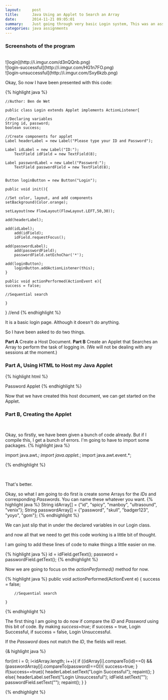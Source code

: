 ```yaml
---
layout:     post
title:      Java Using an Applet to Search an Array
date:       2014-11-21 09:05:01
summary:    Just going through very basic Login system, This was an assignment given to me a few days ago, I decided to blog it up because it is a great way to keep a tab on what I am doing at the moment.
categories: java assignments
---
```


### Screenshots of the program 
<br>
![login](http://i.imgur.com/d3nQQnb.png)<br>
![login-successful](http://i.imgur.com/HG1n7FO.png)<br>
![login-unsuccessful](http://i.imgur.com/Sxy6kzb.png)<br>

Okay, So now I have been presented with this code:


{% highlight java %}
	
	//Author: Ben de Wet
	
	public class Login extends Applet implements ActionListener{

	//Declaring variables
	String id, password;
	boolean success;

	//Create components for applet
	Label headerLabel = new Label("Please type your ID and Password");

	Label idLabel = new Label("ID:");
		TextField idField = new TextField(8);

	Label passwordLabel = new Label("Password:");
		TextField passwordField = new TextField(8);


	Button loginButton = new Button("Login");

	public void init(){
	
	//Set color, layout, and add components
	setBackground(Color.orange);

	setLayout(new FlowLayout(FlowLayout.LEFT,50,30));

	add(headerLabel);

	add(idLabel);
		add(idField);
		idField.requestFocus();

	add(passwordLabel);
		add(passwordField);
		passwordField.setEchoChar('*');

	add(loginButton);
		loginButton.addActionListener(this);
	}

	public void actionPerformed(ActionEvent e){
	success = false;

	//Sequential search

	}
} //end
{% endhighlight %}

It is a basic login page. Although it doesn't do anything.

So I have been asked to do two things.

<b>Part A</b> Create a Host Document.
<b>Part B</b> Create an Applet that Searches an Array to perform the task of logging in. (We will not be dealing with any sessions at the moment.)

### Part A, Using HTML to Host my Java Applet
{% highlight html %}
<html>
<head>
	<title>
		Password Applet
	</title>
</head>
<body>
	<applet code="PasswordApplet.class" width="300" height="300">
		Password Applet
	</applet>
</body>
</html>
{% endhighlight %}
<br>

Now that we have created this host document, we can get started on the Applet.

### Part B, Creating the Applet

<br>

Okay, so firstly, we have been given a bunch of code already. But if I compile this, I get a bunch of errors. I'm going to have to import some packages.
{% highlight java %}

import java.awt.*;
import java.applet.*;
import java.awt.event.*;

{% endhighlight %}

<br>

That's better.

Okay, so what I am going to do first is create some Arrays for the <i>IDs</i> and corresponding <i>Passwords</i>.
You can name these whatever you want.
{% highlight java %}
	String idArray[] = {"id", "spicy", "manboy", "ultrasound", "venix"};
	String passwordArray[] = {"password", "skull", "badger123", "yoyo", "gom"};
{% endhighlight %}



We can just slip that in under the declared variables in our Login class.

and now all that we need to get this code working is a little bit of thought.

I am going to add these lines of code to make things a little easier on me.

{% highlight java %}
id = idField.getText();
password = passwordField.getText();
{% endhighlight %}

Now we are going to focus on the <i>actionPerformed()</i> method for now.

{% highlight java %}
public void actionPerformed(ActionEvent e)
	{
		success = false;

		//Sequential search

	}
{% endhighlight %}

The first thing I am going to do now if compare the <i>ID</i> and <i>Password</i> using this bit of code. By making <i>success</i>=<i>true</i>; if success = true, Login Successful, if success = false, Login Unsuccessful.

If the <i>Password</i> does not match the <i>ID</i>, the fields will reset.


{& highlight java %}

for(int i = 0; i<idArray.length; i++){
	if ((idArray[i].compareTo(id)==0) && (passwordArray[i].compareTo(password)==0)){
		success=true;
	}
	if(success==true){
		headerLabel.setText("Login Successful");
		repaint();
	}
	else{
		headerLabel.setText("Login Unsuccessful");
			idField.setText("");
    		passwordField.setText("");
    		repaint();
    	  }
}

{% endhighlight %}
